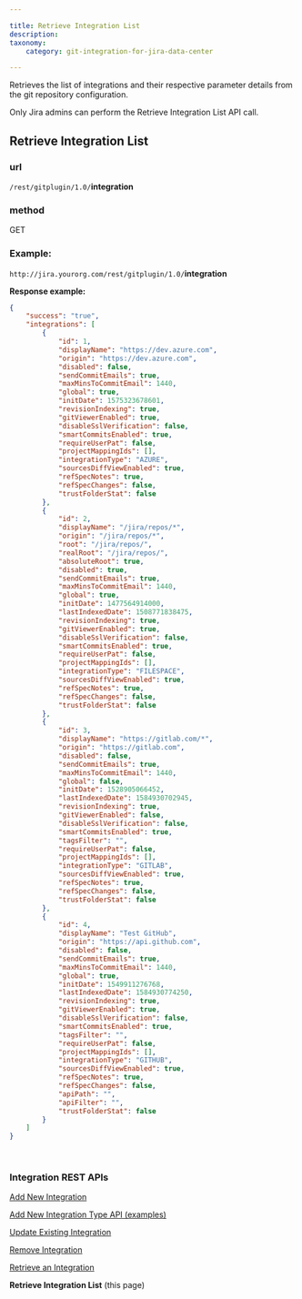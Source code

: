 ```yaml
---

title: Retrieve Integration List
description:
taxonomy:
    category: git-integration-for-jira-data-center

---
```


Retrieves the list of integrations and their respective parameter details from the git repository configuration.

Only Jira admins can perform the Retrieve Integration List API call.

## Retrieve Integration List

### url
`/rest/gitplugin/1.0/`**integration**

### method
GET

### Example:

`http://jira.yourorg.com/rest/gitplugin/1.0/`**integration**

**Response example:**

```json
{
    "success": "true",
    "integrations": [        
        {
            "id": 1,
            "displayName": "https://dev.azure.com",
            "origin": "https://dev.azure.com",
            "disabled": false,
            "sendCommitEmails": true,
            "maxMinsToCommitEmail": 1440,
            "global": true,
            "initDate": 1575323678601,
            "revisionIndexing": true,
            "gitViewerEnabled": true,
            "disableSslVerification": false,
            "smartCommitsEnabled": true,
            "requireUserPat": false,
            "projectMappingIds": [],
            "integrationType": "AZURE",
            "sourcesDiffViewEnabled": true,
            "refSpecNotes": true,
            "refSpecChanges": false,
            "trustFolderStat": false
        },
        {
            "id": 2,
            "displayName": "/jira/repos/*",
            "origin": "/jira/repos/*",
            "root": "/jira/repos/",
            "realRoot": "/jira/repos/",
            "absoluteRoot": true,
            "disabled": true,
            "sendCommitEmails": true,
            "maxMinsToCommitEmail": 1440,
            "global": true,
            "initDate": 1477564914000,
            "lastIndexedDate": 1508771838475,
            "revisionIndexing": true,
            "gitViewerEnabled": true,
            "disableSslVerification": false,
            "smartCommitsEnabled": true,
            "requireUserPat": false,
            "projectMappingIds": [],
            "integrationType": "FILESPACE",
            "sourcesDiffViewEnabled": true,
            "refSpecNotes": true,
            "refSpecChanges": false,
            "trustFolderStat": false
        },
        {
            "id": 3,
            "displayName": "https://gitlab.com/*",
            "origin": "https://gitlab.com",
            "disabled": false,
            "sendCommitEmails": true,
            "maxMinsToCommitEmail": 1440,
            "global": false,
            "initDate": 1528905066452,
            "lastIndexedDate": 1584930702945,
            "revisionIndexing": true,
            "gitViewerEnabled": false,
            "disableSslVerification": false,
            "smartCommitsEnabled": true,
            "tagsFilter": "",
            "requireUserPat": false,
            "projectMappingIds": [],
            "integrationType": "GITLAB",
            "sourcesDiffViewEnabled": true,
            "refSpecNotes": true,
            "refSpecChanges": false,
            "trustFolderStat": false
        },               
        {
            "id": 4,
            "displayName": "Test GitHub",
            "origin": "https://api.github.com",
            "disabled": false,
            "sendCommitEmails": true,
            "maxMinsToCommitEmail": 1440,
            "global": true,
            "initDate": 1549911276768,
            "lastIndexedDate": 1584930774250,
            "revisionIndexing": true,
            "gitViewerEnabled": true,
            "disableSslVerification": false,
            "smartCommitsEnabled": true,
            "tagsFilter": "",
            "requireUserPat": false,
            "projectMappingIds": [],
            "integrationType": "GITHUB",
            "sourcesDiffViewEnabled": true,
            "refSpecNotes": true,
            "refSpecChanges": false,
            "apiPath": "",
            "apiFilter": "",
            "trustFolderStat": false
        }
    ]
}
```

<br>

### Integration REST APIs

[Add New Integration](/git-integration-for-jira-data-center/add-new-integration-gij-self-managed)

[Add New Integration Type API (examples)](/git-integration-for-jira-data-center/add-new-integration-type-api-examples-gij-self-managed)

[Update Existing Integration](/git-integration-for-jira-data-center/update-existing-integration-gij-self-managed)

[Remove Integration](/git-integration-for-jira-data-center/remove-integration-gij-self-managed)

[Retrieve an Integration](/git-integration-for-jira-data-center/Retrieve-an-Integration-gij-self-managed)

**Retrieve Integration List** (this page)

